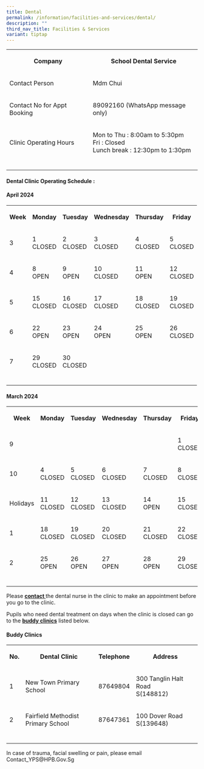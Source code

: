 ```yaml
---
title: Dental
permalink: /information/facilities-and-services/dental/
description: ""
third_nav_title: Facilities & Services
variant: tiptap
---
```

<table>
<tbody>
<tr>
<th rowspan="1" colspan="1">
<p>Company</p>
</th>
<th rowspan="1" colspan="1">
<p>School Dental Service</p>
</th>
</tr>
<tr>
<td rowspan="1" colspan="1">
<p>Contact Person</p>
</td>
<td rowspan="1" colspan="1">
<p>Mdm Chui</p>
</td>
</tr>
<tr>
<td rowspan="1" colspan="1">
<p>Contact No for Appt Booking</p>
</td>
<td rowspan="1" colspan="1">
<p>89092160 (WhatsApp message only)</p>
</td>
</tr>
<tr>
<td rowspan="1" colspan="1">
<p>Clinic Operating Hours</p>
</td>
<td rowspan="1" colspan="1">
<p>Mon to Thu : 8:00am to 5:30pm
<br>Fri : Closed
<br>Lunch break : 12:30pm to 1:30pm</p>
</td>
</tr>
<tr>
<td rowspan="1" colspan="1">
<p></p>
</td>
<td rowspan="1" colspan="1">
<p></p>
</td>
</tr>
</tbody>
</table>
<h4><strong>Dental Clinic Operating Schedule : </strong></h4>
<h4><strong>April 2024</strong></h4>
<table>
<tbody>
<tr>
<th rowspan="1" colspan="1">
<p>Week</p>
</th>
<th rowspan="1" colspan="1">
<p>Monday</p>
</th>
<th rowspan="1" colspan="1">
<p>Tuesday</p>
</th>
<th rowspan="1" colspan="1">
<p>Wednesday</p>
</th>
<th rowspan="1" colspan="1">
<p>Thursday</p>
</th>
<th rowspan="1" colspan="1">
<p>Friday</p>
</th>
</tr>
<tr>
<td rowspan="1" colspan="1">
<p>3</p>
</td>
<td rowspan="1" colspan="1">
<p>1
<br>CLOSED</p>
</td>
<td rowspan="1" colspan="1">
<p>2
<br>CLOSED</p>
</td>
<td rowspan="1" colspan="1">
<p>3
<br>CLOSED</p>
</td>
<td rowspan="1" colspan="1">
<p>4
<br>CLOSED</p>
</td>
<td rowspan="1" colspan="1">
<p>5
<br>CLOSED</p>
</td>
</tr>
<tr>
<td rowspan="1" colspan="1">
<p>4</p>
</td>
<td rowspan="1" colspan="1">
<p>8
<br>OPEN</p>
</td>
<td rowspan="1" colspan="1">
<p>9
<br>OPEN</p>
</td>
<td rowspan="1" colspan="1">
<p>10
<br>CLOSED</p>
</td>
<td rowspan="1" colspan="1">
<p>11
<br>OPEN</p>
</td>
<td rowspan="1" colspan="1">
<p>12
<br>CLOSED</p>
</td>
</tr>
<tr>
<td rowspan="1" colspan="1">
<p>5</p>
</td>
<td rowspan="1" colspan="1">
<p>15
<br>CLOSED</p>
</td>
<td rowspan="1" colspan="1">
<p>16
<br>CLOSED</p>
</td>
<td rowspan="1" colspan="1">
<p>17
<br>CLOSED</p>
</td>
<td rowspan="1" colspan="1">
<p>18
<br>CLOSED</p>
</td>
<td rowspan="1" colspan="1">
<p>19
<br>CLOSED</p>
</td>
</tr>
<tr>
<td rowspan="1" colspan="1">
<p>6</p>
</td>
<td rowspan="1" colspan="1">
<p>22
<br>OPEN</p>
</td>
<td rowspan="1" colspan="1">
<p>23
<br>OPEN</p>
</td>
<td rowspan="1" colspan="1">
<p>24
<br>OPEN</p>
</td>
<td rowspan="1" colspan="1">
<p>25
<br>OPEN</p>
</td>
<td rowspan="1" colspan="1">
<p>26
<br>CLOSED</p>
</td>
</tr>
<tr>
<td rowspan="1" colspan="1">
<p>7</p>
</td>
<td rowspan="1" colspan="1">
<p>29
<br>CLOSED</p>
</td>
<td rowspan="1" colspan="1">
<p>30
<br>CLOSED</p>
</td>
<td rowspan="1" colspan="1">
<p></p>
</td>
<td rowspan="1" colspan="1">
<p></p>
</td>
<td rowspan="1" colspan="1">
<p></p>
</td>
</tr>
<tr>
<td rowspan="1" colspan="1">
<p></p>
</td>
<td rowspan="1" colspan="1">
<p></p>
</td>
<td rowspan="1" colspan="1">
<p></p>
</td>
<td rowspan="1" colspan="1">
<p></p>
</td>
<td rowspan="1" colspan="1">
<p></p>
</td>
<td rowspan="1" colspan="1">
<p></p>
</td>
</tr>
</tbody>
</table>
<h4><strong>March 2024</strong></h4>
<table>
<tbody>
<tr>
<th rowspan="1" colspan="1">
<p>Week</p>
</th>
<th rowspan="1" colspan="1">
<p>Monday</p>
</th>
<th rowspan="1" colspan="1">
<p>Tuesday</p>
</th>
<th rowspan="1" colspan="1">
<p>Wednesday</p>
</th>
<th rowspan="1" colspan="1">
<p>Thursday</p>
</th>
<th rowspan="1" colspan="1">
<p>Friday</p>
</th>
</tr>
<tr>
<td rowspan="1" colspan="1">
<p>9</p>
</td>
<td rowspan="1" colspan="1">
<p></p>
</td>
<td rowspan="1" colspan="1">
<p></p>
</td>
<td rowspan="1" colspan="1">
<p></p>
</td>
<td rowspan="1" colspan="1">
<p></p>
</td>
<td rowspan="1" colspan="1">
<p>1
<br>CLOSED</p>
</td>
</tr>
<tr>
<td rowspan="1" colspan="1">
<p>10</p>
</td>
<td rowspan="1" colspan="1">
<p>4
<br>CLOSED</p>
</td>
<td rowspan="1" colspan="1">
<p>5
<br>CLOSED</p>
</td>
<td rowspan="1" colspan="1">
<p>6
<br>CLOSED</p>
</td>
<td rowspan="1" colspan="1">
<p>7
<br>CLOSED</p>
</td>
<td rowspan="1" colspan="1">
<p>8
<br>CLOSED</p>
</td>
</tr>
<tr>
<td rowspan="1" colspan="1">
<p>Holidays</p>
</td>
<td rowspan="1" colspan="1">
<p>11
<br>CLOSED</p>
</td>
<td rowspan="1" colspan="1">
<p>12
<br>CLOSED</p>
</td>
<td rowspan="1" colspan="1">
<p>13
<br>CLOSED</p>
</td>
<td rowspan="1" colspan="1">
<p>14
<br>OPEN</p>
</td>
<td rowspan="1" colspan="1">
<p>15
<br>CLOSED</p>
</td>
</tr>
<tr>
<td rowspan="1" colspan="1">
<p>1</p>
</td>
<td rowspan="1" colspan="1">
<p>18
<br>CLOSED</p>
</td>
<td rowspan="1" colspan="1">
<p>19
<br>CLOSED</p>
</td>
<td rowspan="1" colspan="1">
<p>20
<br>CLOSED</p>
</td>
<td rowspan="1" colspan="1">
<p>21
<br>CLOSED</p>
</td>
<td rowspan="1" colspan="1">
<p>22
<br>CLOSED</p>
</td>
</tr>
<tr>
<td rowspan="1" colspan="1">
<p>2</p>
</td>
<td rowspan="1" colspan="1">
<p>25
<br>OPEN</p>
</td>
<td rowspan="1" colspan="1">
<p>26
<br>OPEN</p>
</td>
<td rowspan="1" colspan="1">
<p>27
<br>OPEN</p>
</td>
<td rowspan="1" colspan="1">
<p>28
<br>OPEN</p>
</td>
<td rowspan="1" colspan="1">
<p>29
<br>CLOSED</p>
</td>
</tr>
<tr>
<td rowspan="1" colspan="1">
<p></p>
</td>
<td rowspan="1" colspan="1">
<p></p>
</td>
<td rowspan="1" colspan="1">
<p></p>
</td>
<td rowspan="1" colspan="1">
<p></p>
</td>
<td rowspan="1" colspan="1">
<p></p>
</td>
<td rowspan="1" colspan="1">
<p></p>
</td>
</tr>
</tbody>
</table>
<p></p>
<p>Please <strong><u>contact </u></strong>the dental nurse in the clinic to
make an appointment before you go to the clinic.</p>
<p></p>
<p>Pupils who need dental treatment on days when the clinic is closed can
go to the <strong><u>buddy clinics</u></strong> listed below.</p>
<h4><strong>Buddy Clinics</strong></h4>
<table>
<tbody>
<tr>
<th rowspan="1" colspan="1">
<p>No.</p>
</th>
<th rowspan="1" colspan="1">
<p>Dental Clinic</p>
</th>
<th rowspan="1" colspan="1">
<p>Telephone</p>
</th>
<th rowspan="1" colspan="1">
<p>Address</p>
</th>
</tr>
<tr>
<td rowspan="1" colspan="1">
<p>1</p>
</td>
<td rowspan="1" colspan="1">
<p>New Town Primary School</p>
</td>
<td rowspan="1" colspan="1">
<p>87649804</p>
</td>
<td rowspan="1" colspan="1">
<p>300 Tanglin Halt Road
<br>S(148812)</p>
</td>
</tr>
<tr>
<td rowspan="1" colspan="1">
<p>2</p>
</td>
<td rowspan="1" colspan="1">
<p>Fairfield Methodist Primary School</p>
</td>
<td rowspan="1" colspan="1">
<p>87647361</p>
</td>
<td rowspan="1" colspan="1">
<p>100 Dover Road S(139648)</p>
</td>
</tr>
<tr>
<td rowspan="1" colspan="1">
<p></p>
</td>
<td rowspan="1" colspan="1">
<p></p>
</td>
<td rowspan="1" colspan="1">
<p></p>
</td>
<td rowspan="1" colspan="1">
<p></p>
</td>
</tr>
</tbody>
</table>
<p>In case of trauma, facial swelling or pain, please email Contact_YPS@HPB.Gov.Sg</p>